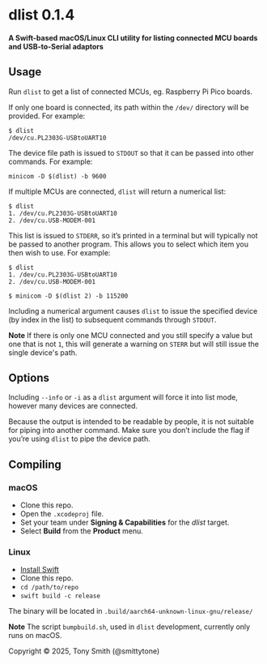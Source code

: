# dlist 0.1.4

#### A Swift-based macOS/Linux CLI utility for listing connected MCU boards and USB-to-Serial adaptors

## Usage

Run `dlist` to get a list of connected MCUs, eg. Raspberry Pi Pico boards.

If only one board is connected, its path within the `/dev/` directory will be provided. For example:

```shell
$ dlist
/dev/cu.PL2303G-USBtoUART10
```

The device file path is issued to `STDOUT` so that it can be passed into other  commands. For example:

```shell
minicom -D $(dlist) -b 9600
```

If multiple MCUs are connected, `dlist` will return a numerical list:

```shell
$ dlist
1. /dev/cu.PL2303G-USBtoUART10
2. /dev/cu.USB-MODEM-001
```

This list is issued to `STDERR`, so it’s printed in a terminal but will typically not be passed to another program. This allows you to select which item you then wish to use. For example:

```shell
$ dlist
1. /dev/cu.PL2303G-USBtoUART10
2. /dev/cu.USB-MODEM-001

$ minicom -D $(dlist 2) -b 115200
```

Including a numerical argument causes `dlist` to issue the specified device (by index in the list) to subsequent commands through `STDOUT`.

**Note** If there is only one MCU connected and you still specify a value but one that is not `1`, this will generate a warning on `STERR` but will still issue the single device's path.

## Options

Including `--info` or `-i` as a `dlist` argument will force it into list mode, however many devices are connected. 

Because the output is intended to be readable by people, it is not suitable for piping into another command. Make sure you don’t include the flag if you’re using `dlist` to pipe the device path.

## Compiling

### macOS

* Clone this repo.
* Open the `.xcodeproj` file.
* Set your team under **Signing & Capabilities** for the *dlist* target.
* Select **Build** from the **Product** menu.

### Linux

* [Install Swift](https://www.swift.org/install/linux/)
* Clone this repo.
* `cd /path/to/repo`
* `swift build -c release`

The binary will be located in `.build/aarch64-unknown-linux-gnu/release/`

**Note** The script `bumpbuild.sh`, used in `dlist` development, currently only runs on macOS.

Copyright © 2025, Tony Smith (@smittytone)
